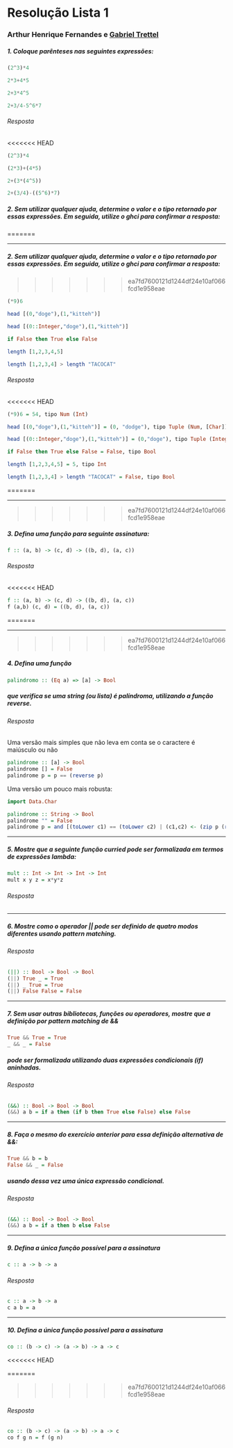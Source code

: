 # Resolução Lista 1
### Arthur Henrique Fernandes e [Gabriel Trettel](https://github.com/GabrielTrettel/)

##### 1. Coloque parênteses nas seguintes expressões:

``` haskell
(2^3)*4

2*3+4*5

2+3*4^5

2+3/4-5^6*7
```

###### Resposta

<<<<<<< HEAD
``` haskell
(2^3)*4

(2*3)+(4*5)

2+(3*(4^5))

2+(3/4)-((5^6)*7)
```

##### 2. Sem utilizar qualquer ajuda, determine o valor e o tipo retornado por essas expressões. Em seguida, utilize o *ghci* para confirmar a resposta:

=======
***


##### 2. Sem utilizar qualquer ajuda, determine o valor e o tipo retornado por essas expressões. Em seguida, utilize o ghci para confirmar a resposta:
>>>>>>> ea7fd7600121d1244df24e10af066fcd1e958eae
``` haskell
(*9)6

head [(0,"doge"),(1,"kitteh")]

head [(0::Integer,"doge"),(1,"kitteh")]

if False then True else False

length [1,2,3,4,5]

length [1,2,3,4] > length "TACOCAT"
```

###### Resposta

<<<<<<< HEAD
``` haskell
(*9)6 = 54, tipo Num (Int)

head [(0,"doge"),(1,"kitteh")] = (0, "dodge"), tipo Tuple (Num, [Char])

head [(0::Integer,"doge"),(1,"kitteh")] = (0,"doge"), tipo Tuple (Integer, [Char])

if False then True else False = False, tipo Bool

length [1,2,3,4,5] = 5, tipo Int

length [1,2,3,4] > length "TACOCAT" = False, tipo Bool
```
=======
***
>>>>>>> ea7fd7600121d1244df24e10af066fcd1e958eae

##### 3. Defina uma função para seguinte assinatura:
``` haskell
f :: (a, b) -> (c, d) -> ((b, d), (a, c))
```

###### Resposta

<<<<<<< HEAD
``` haskell
f :: (a, b) -> (c, d) -> ((b, d), (a, c))
f (a,b) (c, d) = ((b, d), (a, c))
```
=======

***
>>>>>>> ea7fd7600121d1244df24e10af066fcd1e958eae

##### 4. Defina uma função
``` haskell
palindromo :: (Eq a) => [a] -> Bool
```


##### que verifica se uma string (ou lista) é palíndroma, utilizando a função reverse.
###### Resposta
Uma versão mais simples que não leva em conta se o caractere é maiúsculo ou não
```haskell  
palindrome :: [a] -> Bool
palindrome [] = False
palindrome p = p == (reverse p)
```
Uma versão um pouco mais robusta:
```haskell
import Data.Char

palindrome :: String -> Bool
palindrome "" = False
palindrome p = and [(toLower c1) == (toLower c2) | (c1,c2) <- (zip p (reverse p))]
```
***

##### 5. Mostre que a seguinte função curried pode ser formalizada em termos de expressões lambda:
```haskell
mult :: Int -> Int -> Int -> Int
mult x y z = x*y*z
```
###### Resposta

***

##### 6. Mostre como o operador || pode ser definido de quatro modos diferentes usando pattern matching.
###### Resposta
```haskell
(||) :: Bool -> Bool -> Bool
(||) True _ = True
(||) _ True = True
(||) False False = False
```
***

##### 7. Sem usar outras bibliotecas, funções ou operadores, mostre que a definição por pattern matching de &&
```haskell
True && True = True
_ && _ = False
```
##### pode ser formalizada utilizando duas expressões condicionais (if) aninhadas.
###### Resposta
```haskell
(&&) :: Bool -> Bool -> Bool
(&&) a b = if a then (if b then True else False) else False
```

***


##### 8. Faça o mesmo do exercício anterior para essa definição alternativa de &&:
```haskell
True && b = b
False && _ = False
```
##### usando dessa vez uma única expressão condicional.

###### Resposta
```haskell
(&&) :: Bool -> Bool -> Bool
(&&) a b = if a then b else False
```


***


##### 9. Defina a única função possível para a assinatura
```haskell
c :: a -> b -> a
```
###### Resposta
```haskell
c :: a -> b -> a
c a b = a
```

***

##### 10. Defina a única função possível para a assinatura
```haskell
co :: (b -> c) -> (a -> b) -> a -> c
```
<<<<<<< HEAD

=======
>>>>>>> ea7fd7600121d1244df24e10af066fcd1e958eae
###### Resposta
```haskell
co :: (b -> c) -> (a -> b) -> a -> c
co f g n = f (g n)
```
